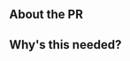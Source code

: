 <!-- The text between the arrows are comments - they won't be visible on your PR. -->
## About the PR <!-- Describe the Pull Request here. What does it change? What other things could this impact? -->



## Why's this needed? <!-- Describe why you think this should be added. -->



